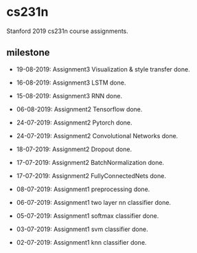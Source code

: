 # cs231n
Stanford 2019 cs231n course assignments.

## milestone

- 19-08-2019: Assignment3 Visualization & style transfer done.

- 16-08-2019: Assignment3 LSTM done.

- 15-08-2019: Assignment3 RNN done.

- 06-08-2019: Assignment2 Tensorflow done.

- 24-07-2019: Assignment2 Pytorch done.

- 24-07-2019: Assignment2 Convolutional Networks done.

- 18-07-2019: Assignment2 Dropout done.

- 17-07-2019: Assignment2 BatchNormalization done.

- 17-07-2019: Assignment2 FullyConnectedNets done.

- 08-07-2019: Assignment1 preprocessing done. 

- 06-07-2019: Assignment1 two layer nn classifier done. 

- 05-07-2019: Assignment1 softmax classifier done. 

- 03-07-2019: Assignment1 svm classifier done.

- 02-07-2019: Assignment1 knn classifier done.
